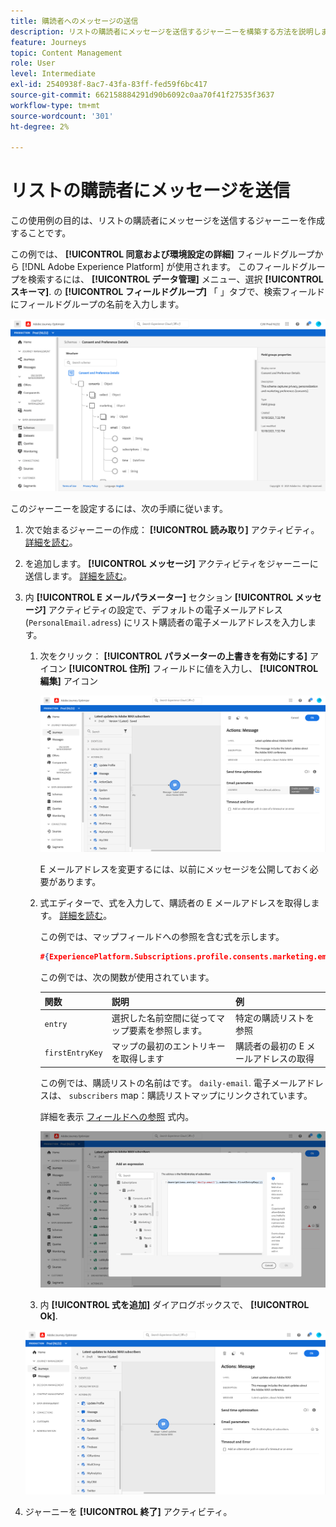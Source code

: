 ```yaml
---
title: 購読者へのメッセージの送信
description: リストの購読者にメッセージを送信するジャーニーを構築する方法を説明します
feature: Journeys
topic: Content Management
role: User
level: Intermediate
exl-id: 2540938f-8ac7-43fa-83ff-fed59f6bc417
source-git-commit: 662158884291d90b6092c0aa70f41f27535f3637
workflow-type: tm+mt
source-wordcount: '301'
ht-degree: 2%

---
```


# リストの購読者にメッセージを送信

この使用例の目的は、リストの購読者にメッセージを送信するジャーニーを作成することです。

この例では、 **[!UICONTROL 同意および環境設定の詳細]** フィールドグループから [!DNL Adobe Experience Platform] が使用されます。 このフィールドグループを検索するには、 **[!UICONTROL データ管理]** メニュー、選択 **[!UICONTROL スキーマ]**. の **[!UICONTROL フィールドグループ]** 「 」タブで、検索フィールドにフィールドグループの名前を入力します。

![このフィールドグループには購読要素が含まれます](../assets/consent-and-preference-details-field-group.png)

このジャーニーを設定するには、次の手順に従います。

1. 次で始まるジャーニーの作成： **[!UICONTROL 読み取り]** アクティビティ。 [詳細を読む](journey-gs.md)。
1. を追加します。 **[!UICONTROL メッセージ]** アクティビティをジャーニーに送信します。 [詳細を読む](journeys-message.md)。
1. 内 **[!UICONTROL E メールパラメーター]** セクション **[!UICONTROL メッセージ]** アクティビティの設定で、デフォルトの電子メールアドレス (`PersonalEmail.adress`) にリスト購読者の電子メールアドレスを入力します。

   1. 次をクリック： **[!UICONTROL パラメーターの上書きを有効にする]** アイコン **[!UICONTROL 住所]** フィールドに値を入力し、 **[!UICONTROL 編集]** アイコン

      ![](../assets/message-to-subscribers-uc-1.png)

      E メールアドレスを変更するには、以前にメッセージを公開しておく必要があります。

   1. 式エディターで、式を入力して、購読者の E メールアドレスを取得します。 [詳細を読む](expression/expressionadvanced.md)。

      この例では、マップフィールドへの参照を含む式を示します。

      ```json
      #{ExperiencePlatform.Subscriptions.profile.consents.marketing.email.subscriptions.entry('daily-email').subscribers.firstEntryKey()}
      ```

      この例では、次の関数が使用されています。

      | 関数 | 説明 | 例 |
      | --- | --- | --- |
      | `entry` | 選択した名前空間に従ってマップ要素を参照します。 | 特定の購読リストを参照 |
      | `firstEntryKey` | マップの最初のエントリキーを取得します | 購読者の最初の E メールアドレスの取得 |

      この例では、購読リストの名前はです。 `daily-email`. 電子メールアドレスは、 `subscribers` map：購読リストマップにリンクされています。

      詳細を表示 [フィールドへの参照](expression/field-references.md) 式内。

      ![](../assets/message-to-subscribers-uc-2.png)

   1. 内 **[!UICONTROL 式を追加]** ダイアログボックスで、 **[!UICONTROL Ok]**.

   ![](../assets/message-to-subscribers-uc-3.png)

1. ジャーニーを **[!UICONTROL 終了]** アクティビティ。

